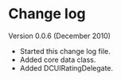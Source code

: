 # Change log

Version 0.0.6 (December 2010)

* Started this change log file.
* Added core data class.
* Added DCUIRatingDelegate.